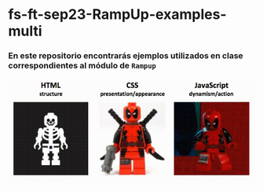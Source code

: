 # fs-ft-sep23-RampUp-examples-multi

### En este repositorio encontrarás ejemplos utilizados en clase correspondientes al módulo de `Rampup`

![npminstall!](./assets/htmlcssjs.gif)